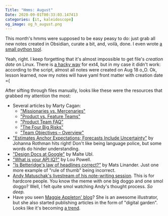 ```yaml
---
Title: "Hmms: August"
Date: 2020-09-01T00:33:03.147413
categories: [it, kaleidoscope]
og_image: og_h_august.png
---
```


This month's hmms were supposed to be easy peasy to do: just grab all new notes created in Obsidian, curate a bit, and, voilà, done. I even wrote [a small python tool](https://pypi.org/project/obsidian-progress-report/).
 
Yeah, right. I keep forgetting that it's almost impossible to get file's *creation date* on Linux. There is [a hacky way](https://unix.stackexchange.com/a/131347) for ext4, but in my case it didn't work: according to the script, almost all notes were created on Aug 18 o_O. Ok, lesson learned, now my notes will have yaml front matter with creation date =(

After sifting through files manually, looks like these were the resources that grabbed my attention the most:


- Several articles by Marty Cagan:
    - ["Missionaries vs. Mercenaries"](https://svpg.com/missionaries-vs-mercenaries/)
    - ["Product vs. Feature Teams"](https://svpg.com/product-vs-feature-teams/)
    - ["Product Team FAQ"](https://svpg.com/product-team-faq/)
    - ["The Four Big Risks"](https://svpg.com/four-big-risks/)
    - ["Team Objectives – Overview"](https://svpg.com/team-objectives-overview/)
- ["Estimates Anchor Expectations; Forecasts Include Uncertainty"](https://www.jrothman.com/mpd/2020/07/estimates-anchor-expectations-forecasts-include-uncertainty/) by Johanna Rothman hits right! Don't like being language police, but some words do hinder understanding.
- ["Design Docs at Google"](https://www.industrialempathy.com/posts/design-docs-at-google/) by Malte Ubl.
- ["What is your API IQ?"](https://pkglobal.com/blog/2020/06/api-interface-quadrant/) by Lou Powell.
- ["Is Betteridge's law of headlines correct?"](http://calmerthanyouare.org/2015/03/19/betteridges-law.html) by Mats Linander. Just one more example of "rule of thumb" being incorrect. 
- [Andy Matuschak's livestream of his note-writing session](https://www.youtube.com/watch?v=DGcs4tyey18). This is for hardcore people. You know the meme with one big doggo and one smol doggo? Well, I felt quite smol watching Andy's thought process. *So deep.*
- Have you seen [Maggie Appleton' blog](https://maggieappleton.com/)? She is an awesome illustrator, but she also started publishing articles in the form of "digital garden". Looks like it's becoming [a trend](https://www.christopherbiscardi.com/what-is-a-digital-garden).